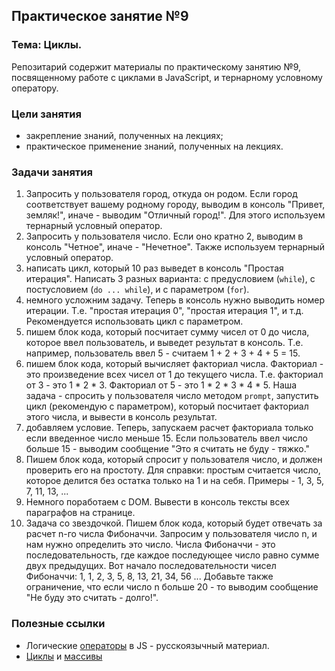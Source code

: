 ## Практическое занятие №9

### Тема: Циклы.

Репозитарий содержит материалы по практическому занятию №9, посвященному работе с циклами в JavaScript, и тернарному условному оператору.

### Цели занятия
- закрепление знаний, полученных на лекциях;
- практическое применение знаний, полученных на лекциях.

### Задачи занятия
1. Запросить у пользователя город, откуда он родом. Если город соответствует вашему родному городу, выводим в консоль "Привет, земляк!", иначе - выводим "Отличный город!". Для этого используем тернарный условный оператор.
2. Запросить у пользователя число. Если оно кратно 2, выводим в консоль "Четное", иначе - "Нечетное". Также используем тернарный условный оператор.
3. написать цикл, который 10 раз выведет в консоль "Простая итерация". Написать 3 разных варианта: с предусловием (`while`), с постусловием (`do ... while`), и с параметром (`for`).
4. немного усложним задачу. Теперь в консоль нужно выводить номер итерации. Т.е. "простая итерация 0", "простая итерация 1", и т.д. Рекомендуется использовать цикл с параметром.
5. пишем блок кода, который посчитает сумму чисел от 0 до числа, которое ввел пользователь, и выведет результат в консоль. Т.е. например, пользователь ввел 5 - считаем 1 + 2 + 3 + 4 + 5 = 15.
6. пишем блок кода, который вычисляет факториал числа. Факториал - это произведение всех чисел от 1 до текущего числа. Т.е. факториал от 3 - это 1 * 2 * 3. Факториал от 5 - это 1 * 2 * 3 * 4 * 5. Наша задача - спросить у пользователя число методом `prompt`, запустить цикл (рекомендую с параметром), который посчитает факториал этого числа, и вывести в консоль результат.
7. добавляем условие. Теперь, запускаем расчет факториала только если введенное число меньше 15. Если пользователь ввел число больше 15 - выводим сообщение "Это я считать не буду - тяжко."
8. Пишем блок кода, который спросит у пользователя число, и должен проверить его на простоту. Для справки: простым считается число, которое делится без остатка только на 1 и на себя. Примеры - 1, 3, 5, 7, 11, 13, ...
9. Немного поработаем с DOM. Вывести в консоль тексты всех параграфов на странице.
10. Задача со звездочкой. Пишем блок кода, который будет отвечать за расчет n-го числа Фибоначчи. Запросим у пользователя число n, и нам нужно определить это число. Числа Фибоначчи - это последовательность, где каждое последующее число равно сумме двух предыдущих. Вот начало последовательности чисел Фибоначчи: 1, 1, 2, 3, 5, 8, 13, 21, 34, 56 ... Добавьте также ограничение, что если число n больше 20 - то выводим сообщение "Не буду это считать - долго!".

 ### Полезные ссылки
  - Логические [операторы](https://learn.javascript.ru/logical-operators) в JS - русскоязычный материал.
 - [Циклы](https://learn.javascript.ru/while-for) и [массивы](https://learn.javascript.ru/array)